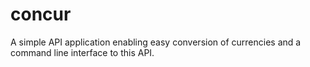 # concur
A simple API application enabling easy conversion of currencies and a command line interface to this API.
